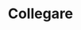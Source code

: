 ﻿---
title: Collegare
second_title: Aspose.Cells Cloud Documen
type: docs
url: /it/plugins/
description: Aspose.Cells Cloud supporta Excel per creare, convertire, unire, dividere, proteggere, operazioni di oggetti interni e così via
weight: 30
---
